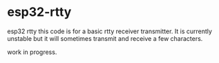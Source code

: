 # esp32-rtty
esp32 rtty
 this code is for a basic rtty receiver transmitter. It is currently unstable but it will sometimes transmit and receive a few characters.
 
 work in progress.
